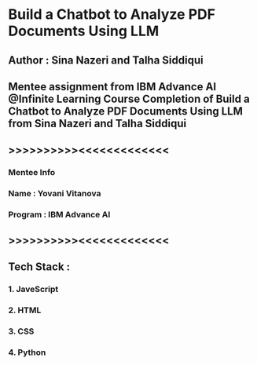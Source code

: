# Build a Chatbot to Analyze PDF Documents Using LLM
## Author : Sina Nazeri and Talha Siddiqui
## Mentee assignment from IBM Advance AI @Infinite Learning Course Completion of Build a Chatbot to Analyze PDF Documents Using LLM from Sina Nazeri and Talha Siddiqui
## >>>>>>>>>><<<<<<<<<<<<<
### Mentee Info 
### Name : Yovani Vitanova
### Program : IBM Advance AI 
## >>>>>>>>>><<<<<<<<<<<<<
## Tech Stack :
### 1. JaveScript
### 2. HTML
### 3. CSS
### 4. Python
